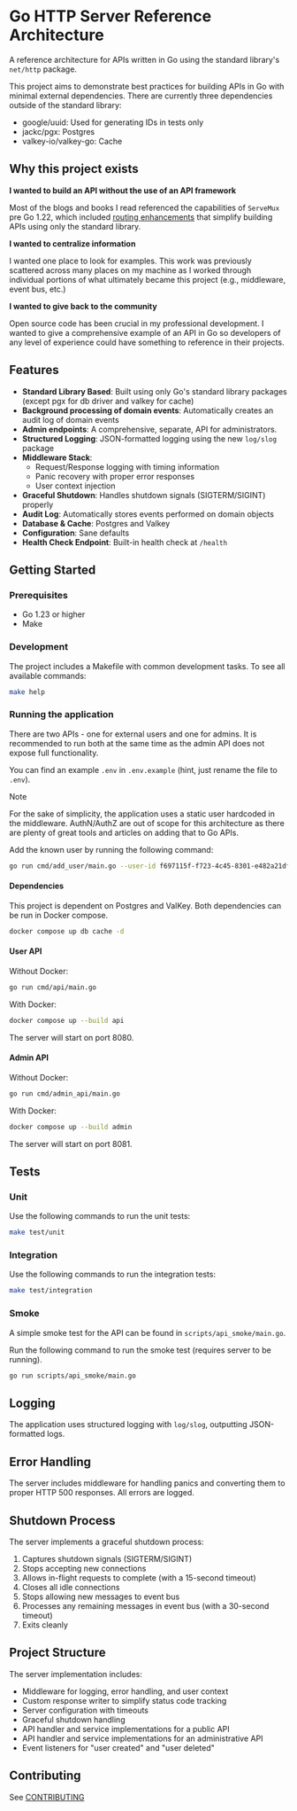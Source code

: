# Go HTTP Server Reference Architecture

A reference architecture for APIs written in Go using the standard library's `net/http` package.

This project aims to demonstrate best practices for building APIs in Go with minimal external dependencies. There are currently three dependencies outside of the standard library:
- google/uuid: Used for generating IDs in tests only
- jackc/pgx: Postgres
- valkey-io/valkey-go: Cache

## Why this project exists

**I wanted to build an API without the use of an API framework**

Most of the blogs and books I read referenced the capabilities of `ServeMux` pre Go 1.22, which included [routing enhancements](https://go.dev/blog/routing-enhancements) that simplify building APIs using only the standard library.

**I wanted to centralize information**

I wanted one place to look for examples. This work was previously scattered across many places on my machine as I worked through individual portions of what ultimately became this project (e.g., middleware, event bus, etc.)

**I wanted to give back to the community**

Open source code has been crucial in my professional development. I wanted to give a comprehensive example of an API in Go so developers of any level of experience could have something to reference in their projects.

## Features

- **Standard Library Based**: Built using only Go's standard library packages (except pgx for db driver and valkey for cache)
- **Background processing of domain events**: Automatically creates an audit log of domain events
- **Admin endpoints**: A comprehensive, separate, API for administrators.
- **Structured Logging**: JSON-formatted logging using the new `log/slog` package
- **Middleware Stack**:
  - Request/Response logging with timing information
  - Panic recovery with proper error responses
  - User context injection
- **Graceful Shutdown**: Handles shutdown signals (SIGTERM/SIGINT) properly
- **Audit Log**: Automatically stores events performed on domain objects
- **Database & Cache**: Postgres and Valkey
- **Configuration**: Sane defaults
- **Health Check Endpoint**: Built-in health check at `/health`

## Getting Started

### Prerequisites

- Go 1.23 or higher
- Make

### Development

The project includes a Makefile with common development tasks. To see all available commands:

```bash
make help
```

### Running the application

There are two APIs - one for external users and one for admins. It is recommended to run both at the same time as the admin API does not expose full functionality.

You can find an example `.env` in `.env.example` (hint, just rename the file to `.env`).

> [!NOTE]
> For the sake of simplicity, the application uses a static user hardcoded in the middleware.
> AuthN/AuthZ are out of scope for this architecture as there are plenty of great tools and articles
> on adding that to Go APIs.
>
>
> Add the known user by running the following command:
> ```bash
> go run cmd/add_user/main.go --user-id f697115f-f723-4c45-8301-e482a21dfd89
> ```

#### Dependencies

This project is dependent on Postgres and ValKey. Both dependencies can be run in Docker compose.
```bash
docker compose up db cache -d
```

#### User API

Without Docker:
```bash
go run cmd/api/main.go
```

With Docker:
```bash
docker compose up --build api
```

The server will start on port 8080.

#### Admin API

Without Docker:
```bash
go run cmd/admin_api/main.go
```

With Docker:
```bash
docker compose up --build admin
```

The server will start on port 8081.

## Tests

### Unit

Use the following commands to run the unit tests:
```bash
make test/unit
```

### Integration

Use the following commands to run the integration tests:
```bash
make test/integration
```

### Smoke

A simple smoke test for the API can be found in `scripts/api_smoke/main.go`.

Run the following command to run the smoke test (requires server to be running).
```bash
go run scripts/api_smoke/main.go
```

## Logging

The application uses structured logging with `log/slog`, outputting JSON-formatted logs.

## Error Handling

The server includes middleware for handling panics and converting them to proper HTTP 500 responses. All errors are logged.

## Shutdown Process

The server implements a graceful shutdown process:
1. Captures shutdown signals (SIGTERM/SIGINT)
1. Stops accepting new connections
1. Allows in-flight requests to complete (with a 15-second timeout)
1. Closes all idle connections
1. Stops allowing new messages to event bus
1. Processes any remaining messages in event bus (with a 30-second timeout)
1. Exits cleanly

## Project Structure

The server implementation includes:
- Middleware for logging, error handling, and user context
- Custom response writer to simplify status code tracking
- Server configuration with timeouts
- Graceful shutdown handling
- API handler and service implementations for a public API
- API handler and service implementations for an administrative API
- Event listeners for "user created" and "user deleted"

## Contributing

See [CONTRIBUTING](./CONTRIBUTING)
